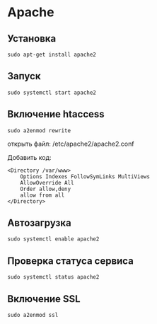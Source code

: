 # Apache

## Установка

    sudo apt-get install apache2

## Запуск

    sudo systemctl start apache2

## Включение htaccess

    sudo a2enmod rewrite

открыть файл:
/etc/apache2/apache2.conf

Добавить код:

    <Directory /var/www>
        Options Indexes FollowSymLinks MultiViews
        AllowOverride All
        Order allow,deny
        allow from all
    </Directory>

## Автозагрузка

    sudo systemctl enable apache2

## Проверка статуса сервиса

    sudo systemctl status apache2

## Включение SSL

    sudo a2enmod ssl
